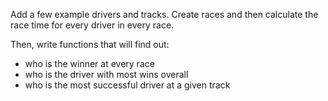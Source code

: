 Add a few example drivers and tracks. Create races and then calculate the race time for every driver in every race.
 
Then, write functions that will find out:
 
* who is the winner at every race
* who is the driver with most wins overall
* who is the most successful driver at a given track

